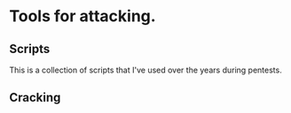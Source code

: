 # Tools for attacking.

## Scripts
This is a collection of scripts that I've used over the years during pentests.

## Cracking
